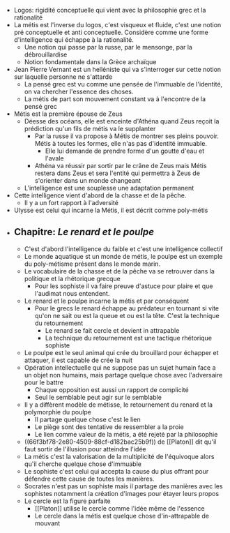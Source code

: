 - Logos: rigidité conceptuelle qui vient avec la philosophie grec et la rationalité
- La métis est l'inverse du logos, c'est visqueux et fluide, c'est une notion pré conceptuelle et anti conceptuelle. Considère comme une forme d'intelligence qui échappe à la rationalité.
	- Une notion qui passe par la russe, par le mensonge, par la débrouillardise
	- Notion fondamentale dans la Grèce archaïque
- Jean Pierre Vernant est un helléniste qui va s'interroger sur cette notion sur laquelle personne ne s'attarde
	- La pensé grec est vu comme une pensée de l'immuable de l'identité, on va chercher l'essence des choses.
	- La métis de part son mouvement constant va à l'encontre de la pensé grec
- Métis est la première épouse de Zeus
	- Déesse des océans, elle est enceinte d'Athéna quand Zeus reçoit la prédiction qu'un fils de métis va le supplanter
		- Par la russe il va propose à Métis de montrer ses pleins pouvoir. Métis à toutes les formes, elle n'as pas d'identité immuable.
			- Elle lui demande de prendre forme d'un goutte d'eau et l'avale
		- Athéna va réussir par sortir par le crâne de Zeus mais Métis restera dans Zeus et sera l'entité qui permettra à Zeus de s'orienter dans un monde changeant
	- L'intelligence est une souplesse une adaptation permanent
- Cette intelligence vient d'abord de la chasse et de la pêche.
	- Il y a un fort rapport à l'adversité
- Ulysse est celui qui incarne la Métis, il est décrit comme poly-métis
- ## Chapitre: *Le renard et le poulpe*
	- C'est d'abord l'intelligence du faible et c'est une intelligence collectif
	- Le monde aquatique st un monde de métis, le poulpe est un exemple du poly-métisme présent dans le monde marin.
	- Le vocabulaire de la chasse et de la pêche va se retrouver dans la politique et la rhétorique grecque
		- Pour les sophiste il va faire preuve d'astuce pour plaire et que l'audimat nous entendent.
	- Le renard et le poulpe incarne la métis et par conséquent
		- Pour le grecs le renard échappe au prédateur en tournant si vite qu'on ne sait ou est la queue et ou est la tête. C'est la technique du retournement
			- Le renard se fait cercle et devient in attrapable
			- La technique du retournement est une tactique rhétorique sophiste
	- Le poulpe est le seul animal qui crée du brouillard pour échapper et attaquer, il est capable de crée la nuit
	- Opération intellectuelle qui ne suppose pas un sujet humain face a un objet non humains, mais partage quelque chose avec l'adversaire pour le battre
		- Chaque opposition est aussi un rapport de complicité
		- Seul le semblable peut agir sur le semblable
	- Il y a diffèrent modèle de métisse, le retournement du renard et la polymorphie du poulpe
		- Il partage quelque chose c'est le lien
		- Le piège sont des tentative de ressembler a la proie
		- Le lien comme valeur de la métis, a été rejeté par la philosophie
	- ((66f3bf78-2e80-4509-88cf-d182bac25b9f)) de [[Platon]] dit qu'il faut sortir de l'illusion pour atteindre l'idée
	- La métis c'est la valorisation de la multiplicité de l'équivoque alors qu'il cherche quelque chose d'immuable
	- Le sophiste c'est celui qui accepta la cause du plus offrant pour défendre cette cause de toutes les manières.
	- Socrates n'est pas un sophiste mais il partage des manières avec les sophistes notamment la création d'images pour étayer leurs propos
	- Le cercle est la figure parfaite
		- [[Platon]] utilise le cercle comme l'idée même de l'essence
		- Le cercle dans la métis est quelque chose d'in-attrapable de mouvant
